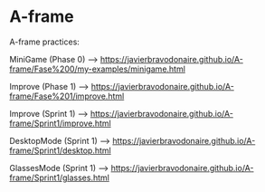 # A-frame
A-frame practices:

MiniGame (Phase 0) --> https://javierbravodonaire.github.io/A-frame/Fase%200/my-examples/minigame.html

Improve (Phase 1) --> https://javierbravodonaire.github.io/A-frame/Fase%201/improve.html

Improve (Sprint 1) --> https://javierbravodonaire.github.io/A-frame/Sprint1/improve.html

DesktopMode (Sprint 1) --> https://javierbravodonaire.github.io/A-frame/Sprint1/desktop.html

GlassesMode (Sprint 1) --> https://javierbravodonaire.github.io/A-frame/Sprint1/glasses.html
